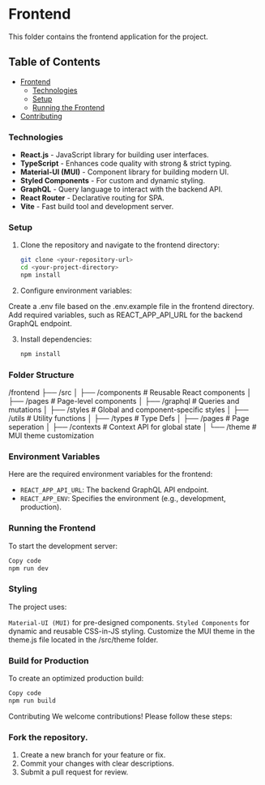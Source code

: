 # Frontend

This folder contains the frontend application for the project.

## Table of Contents

- [Frontend](#frontend)
  - [Technologies](#technologies-1)
  - [Setup](#setup-1)
  - [Running the Frontend](#running-the-frontend)
- [Contributing](#contributing)

### Technologies

- **React.js** - JavaScript library for building user interfaces.
- **TypeScript** - Enhances code quality with strong & strict typing.
- **Material-UI (MUI)** - Component library for building modern UI.
- **Styled Components** - For custom and dynamic styling.
- **GraphQL** - Query language to interact with the backend API.
- **React Router** - Declarative routing for SPA.
- **Vite** - Fast build tool and development server.

### Setup

1. Clone the repository and navigate to the frontend directory:

   ```bash
   git clone <your-repository-url>
   cd <your-project-directory>
   npm install
   ```

2. Configure environment variables:

Create a .env file based on the .env.example file in the frontend directory.
Add required variables, such as REACT_APP_API_URL for the backend GraphQL endpoint.

3. Install dependencies:
   ```bash
   npm install
   ```

### Folder Structure

/frontend
├── /src
│ ├── /components # Reusable React components
│ ├── /pages # Page-level components
│ ├── /graphql # Queries and mutations
│ ├── /styles # Global and component-specific styles
│ ├── /utils # Utility functions
│ ├── /types # Type Defs
│ ├── /pages # Page seperation
│ ├── /contexts # Context API for global state
│ └── /theme # MUI theme customization

### Environment Variables
Here are the required environment variables for the frontend:

- `REACT_APP_API_URL`: The backend GraphQL API endpoint.
- `REACT_APP_ENV`: Specifies the environment (e.g., development, production).

### Running the Frontend
To start the development server:
```bash
Copy code
npm run dev
```
### Styling
The project uses:

`Material-UI (MUI)` for pre-designed components.
`Styled Components` for dynamic and reusable CSS-in-JS styling.
Customize the MUI theme in the theme.js file located in the /src/theme folder.

### Build for Production
To create an optimized production build:

```bash
Copy code
npm run build
```
Contributing
We welcome contributions! Please follow these steps:

### Fork the repository.
1. Create a new branch for your feature or fix.
2. Commit your changes with clear descriptions.
3. Submit a pull request for review.
